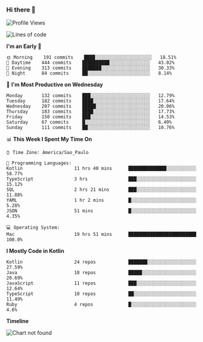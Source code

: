 ### Hi there 👋

<!--
**fernandonogueira/fernandonogueira** is a ✨ _special_ ✨ repository because its `README.md` (this file) appears on your GitHub profile.

Here are some ideas to get you started:

- 🔭 I’m currently working on ...
- 🌱 I’m currently learning ...
- 👯 I’m looking to collaborate on ...
- 🤔 I’m looking for help with ...
- 💬 Ask me about ...
- 📫 How to reach me: ...
- 😄 Pronouns: ...
- ⚡ Fun fact: ...
-->

<!--START_SECTION:waka-->
![Profile Views](http://img.shields.io/badge/Profile%20Views-0-blue)

![Lines of code](https://img.shields.io/badge/From%20Hello%20World%20I%27ve%20Written-495948%20lines%20of%20code-blue)

**I'm an Early 🐤** 

```text
🌞 Morning    191 commits    ████░░░░░░░░░░░░░░░░░░░░░   18.51% 
🌆 Daytime    444 commits    ██████████░░░░░░░░░░░░░░░   43.02% 
🌃 Evening    313 commits    ███████░░░░░░░░░░░░░░░░░░   30.33% 
🌙 Night      84 commits     ██░░░░░░░░░░░░░░░░░░░░░░░   8.14%

```
📅 **I'm Most Productive on Wednesday** 

```text
Monday       132 commits    ███░░░░░░░░░░░░░░░░░░░░░░   12.79% 
Tuesday      182 commits    ████░░░░░░░░░░░░░░░░░░░░░   17.64% 
Wednesday    207 commits    █████░░░░░░░░░░░░░░░░░░░░   20.06% 
Thursday     183 commits    ████░░░░░░░░░░░░░░░░░░░░░   17.73% 
Friday       150 commits    ███░░░░░░░░░░░░░░░░░░░░░░   14.53% 
Saturday     67 commits     █░░░░░░░░░░░░░░░░░░░░░░░░   6.49% 
Sunday       111 commits    ██░░░░░░░░░░░░░░░░░░░░░░░   10.76%

```


📊 **This Week I Spent My Time On** 

```text
⌚︎ Time Zone: America/Sao_Paulo

💬 Programming Languages: 
Kotlin                   11 hrs 40 mins      ██████████████░░░░░░░░░░░   58.77% 
TypeScript               3 hrs               ███░░░░░░░░░░░░░░░░░░░░░░   15.12% 
SQL                      2 hrs 21 mins       ███░░░░░░░░░░░░░░░░░░░░░░   11.88% 
YAML                     1 hr 2 mins         █░░░░░░░░░░░░░░░░░░░░░░░░   5.28% 
JSON                     51 mins             █░░░░░░░░░░░░░░░░░░░░░░░░   4.35%

💻 Operating System: 
Mac                      19 hrs 51 mins      █████████████████████████   100.0%

```

**I Mostly Code in Kotlin** 

```text
Kotlin                   24 repos            ███████░░░░░░░░░░░░░░░░░░   27.59% 
Java                     18 repos            █████░░░░░░░░░░░░░░░░░░░░   20.69% 
JavaScript               11 repos            ███░░░░░░░░░░░░░░░░░░░░░░   12.64% 
TypeScript               10 repos            ██░░░░░░░░░░░░░░░░░░░░░░░   11.49% 
Ruby                     4 repos             █░░░░░░░░░░░░░░░░░░░░░░░░   4.6%

```


**Timeline**

![Chart not found](https://raw.githubusercontent.com/fernandonogueira/fernandonogueira/master/charts/bar_graph.png) 


<!--END_SECTION:waka-->

